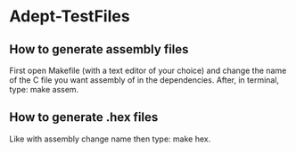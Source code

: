 # Adept-TestFiles

## How to generate assembly files
First open Makefile (with a text editor of your choice) and change the name of the C file you want assembly of in the dependencies. After, in terminal, type: make assem.

## How to generate .hex files
Like with assembly change name then type: make hex.